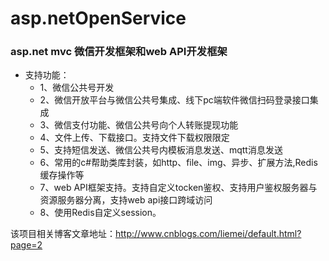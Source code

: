 # asp.netOpenService

### asp.net mvc 微信开发框架和web API开发框架

- 支持功能：
   - 1、微信公共号开发
   - 2、微信开放平台与微信公共号集成、线下pc端软件微信扫码登录接口集成
   - 3、微信支付功能、微信公共号向个人转账提现功能
   - 4、文件上传、下载接口。支持文件下载权限限定
   - 5、支持短信发送、微信公共号内模板消息发送、mqtt消息发送
   - 6、常用的c#帮助类库封装，如http、file、img、异步、扩展方法,Redis缓存操作等
   - 7、web API框架支持。支持自定义tocken鉴权、支持用户鉴权服务器与资源服务器分离，支持web api接口跨域访问
   - 8、使用Redis自定义session。
 
该项目相关博客文章地址：http://www.cnblogs.com/liemei/default.html?page=2
  
  
